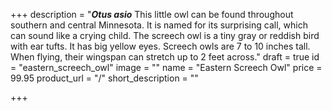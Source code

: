 +++
description = "**_Otus asio_** This little owl can be found throughout southern and central Minnesota. It is named for its surprising call, which can sound like a crying child. The screech owl is a tiny gray or reddish bird with ear tufts. It has big yellow eyes. Screech owls are 7 to 10 inches tall. When flying, their wingspan can stretch up to 2 feet across."
draft = true
id = "eastern_screech_owl"
image = ""
name = "Eastern Screech Owl"
price = 99.95
product_url = "/"
short_description = ""

+++
